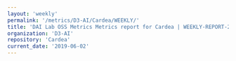 ```yaml
---
layout: 'weekly'
permalink: '/metrics/D3-AI/Cardea/WEEKLY/'
title: 'DAI Lab OSS Metrics Metrics report for Cardea | WEEKLY-REPORT-2019-06-02'
organization: 'D3-AI'
repository: 'Cardea'
current_date: '2019-06-02'
---
```

